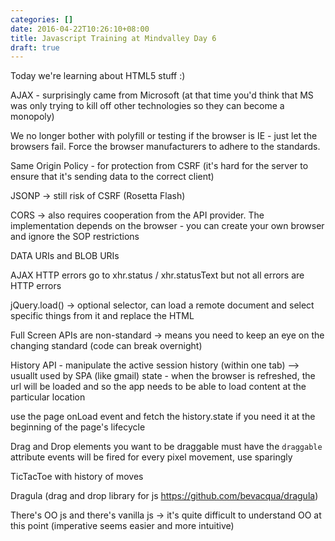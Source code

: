 ```yaml
---
categories: []
date: 2016-04-22T10:26:10+08:00
title: Javascript Training at Mindvalley Day 6
draft: true
---
```


Today we're learning about HTML5 stuff :)

AJAX - surprisingly came from Microsoft (at that time you'd think that MS was only trying to kill off other technologies so they can become a monopoly)

We no longer bother with polyfill or testing if the browser is IE - just let the browsers fail. Force the browser manufacturers to adhere to the standards.

Same Origin Policy - for protection from CSRF (it's hard for the server to ensure that it's sending data to the correct client)

JSONP -> still risk of CSRF (Rosetta Flash)

CORS -> also requires cooperation from the API provider. The implementation depends on the browser - you can create your own browser and ignore the SOP restrictions

DATA URIs and BLOB URIs

AJAX HTTP errors go to xhr.status / xhr.statusText but not all errors are HTTP errors

jQuery.load() -> optional selector, can load a remote document and select specific things from it and replace the HTML

Full Screen APIs are non-standard -> means you need to keep an eye on the changing standard (code can break overnight)

History API - manipulate the active session history (within one tab) --> usuallt used by SPA (like gmail)
state - when the browser is refreshed, the url will be loaded and so the app needs to be able to load content at the particular location

use the page onLoad event and fetch the history.state if you need it at the beginning of the page's lifecycle

Drag and Drop
elements you want to be draggable must have the `draggable` attribute
events will be fired for every pixel movement, use sparingly

TicTacToe with history of moves

Dragula (drag and drop library for js https://github.com/bevacqua/dragula)

There's OO js and there's vanilla js -> it's quite difficult to understand OO at this point (imperative seems easier and more intuitive)